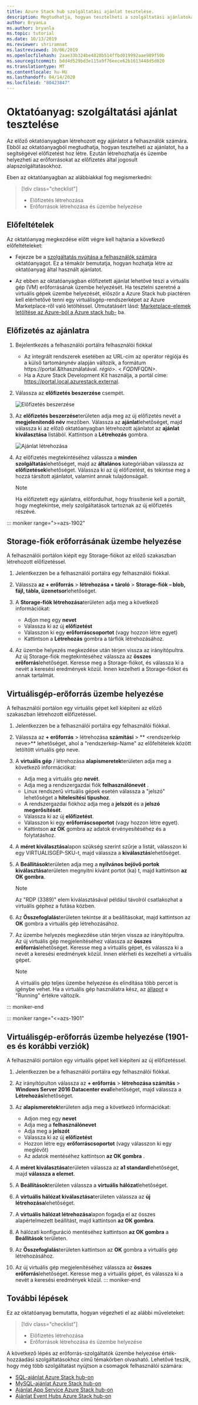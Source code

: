 ```yaml
---
title: Azure Stack hub szolgáltatási ajánlat tesztelése.
description: Megtudhatja, hogyan tesztelheti a szolgáltatási ajánlatokat az előfizetés létrehozásával és az erőforrások üzembe helyezésével.
author: BryanLa
ms.author: bryanla
ms.topic: tutorial
ms.date: 10/13/2019
ms.reviewer: shriramnat
ms.lastreviewed: 10/06/2019
ms.openlocfilehash: 2aae33b324be4828b514ffbd019992aae989f50b
ms.sourcegitcommit: bdd4d529bd3e115a9f76eece62b1613448d5d020
ms.translationtype: MT
ms.contentlocale: hu-HU
ms.lasthandoff: 04/14/2020
ms.locfileid: "80423847"
---
```

# <a name="tutorial-test-a-service-offering"></a>Oktatóanyag: szolgáltatási ajánlat tesztelése

Az előző oktatóanyagban létrehozott egy ajánlatot a felhasználók számára. Ebből az oktatóanyagból megtudhatja, hogyan tesztelheti az ajánlatot, ha a segítségével előfizetést hoz létre. Ezután létrehozhatja és üzembe helyezheti az erőforrásokat az előfizetés által jogosult alapszolgáltatásokhoz.

Eben az oktatóanyagban az alábbiakkal fog megismerkedni:

> [!div class="checklist"]
> * Előfizetés létrehozása
> * Erőforrások létrehozása és üzembe helyezése

## <a name="prerequisites"></a>Előfeltételek

Az oktatóanyag megkezdése előtt végre kell hajtania a következő előfeltételeket:

- Fejezze be a [szolgáltatás nyújtása a felhasználók számára](tutorial-offer-services.md) oktatóanyagot. Ez a témakör bemutatja, hogyan hozhatja létre az oktatóanyag által használt ajánlatot.

- Az ebben az oktatóanyagban előfizetett ajánlat lehetővé teszi a virtuális gép (VM) erőforrásának üzembe helyezését. Ha tesztelni szeretné a virtuális gépek üzembe helyezését, először a Azure Stack hub piactéren kell elérhetővé tenni egy virtuálisgép-rendszerképet az Azure Marketplace-ről való letöltéssel. Útmutatásért lásd: [Marketplace-elemek letöltése az Azure-ból a Azure stack hub-](azure-stack-download-azure-marketplace-item.md) ba. 

## <a name="subscribe-to-the-offer"></a>Előfizetés az ajánlatra

1. Bejelentkezés a felhasználói portálra felhasználói fiókkal 

   - Az integrált rendszerek esetében az URL-cím az operátor régiója és a külső tartománynév alapján változik, a formátum https://portal.&lthasználatával. *régió*&gt;. &lt; *FQDN*FQDN&gt;.
   - Ha a Azure Stack Development Kit használja, a portál címe: https://portal.local.azurestack.external.

1. Válassza az **előfizetés beszerzése** csempét.

   ![Előfizetés beszerzése](media/tutorial-test-offer/1-get-subscription.png)

1. Az **előfizetés beszerzése**területen adja meg az új előfizetés nevét a **megjelenítendő név** mezőben. Válassza az **ajánlat**lehetőséget, majd válassza ki az előző oktatóanyagban létrehozott ajánlatot az **ajánlat kiválasztása** listából. Kattintson a **Létrehozás** gombra.

   ![Ajánlat létrehozása](media/tutorial-test-offer/2-create-subscription.png)

1. Az előfizetés megtekintéséhez válassza a **minden szolgáltatás**lehetőséget, majd az **általános** kategóriában válassza az **előfizetések**lehetőséget. Válassza ki az új előfizetést, és tekintse meg a hozzá társított ajánlatot, valamint annak tulajdonságait.

   >[!NOTE]
   >Ha előfizetett egy ajánlatra, előfordulhat, hogy frissítenie kell a portált, hogy megtekintse, mely szolgáltatások tartoznak az új előfizetés részévé.

::: moniker range=">=azs-1902"
## <a name="deploy-a-storage-account-resource"></a>Storage-fiók erőforrásának üzembe helyezése

A felhasználói portálon kiépít egy Storage-fiókot az előző szakaszban létrehozott előfizetéssel.

1. Jelentkezzen be a felhasználói portálra egy felhasználói fiókkal.

1. Válassza **az + erőforrás** > **létrehozása + tároló** > **Storage-fiók – blob, fájl, tábla, üzenetsor**lehetőséget.

1. A **Storage-fiók létrehozása**területen adja meg a következő információkat:
  
   - Adjon meg egy **nevet**
   - Válassza ki az új **előfizetést**
   - Válasszon ki egy **erőforráscsoportot** (vagy hozzon létre egyet) 
   - Kattintson a **Létrehozás** gombra a tárfiók létrehozásához.

1. Az üzembe helyezés megkezdése után térjen vissza az irányítópultra. Az új Storage-fiók megtekintéséhez válassza az **összes erőforrás**lehetőséget. Keresse meg a Storage-fiókot, és válassza ki a nevét a keresési eredmények közül. Innen kezelheti a Storage-fiókot és annak tartalmát.

## <a name="deploy-a-virtual-machine-resource"></a>Virtuálisgép-erőforrás üzembe helyezése

A felhasználói portálon egy virtuális gépet kell kiépíteni az előző szakaszban létrehozott előfizetéssel.

1. Jelentkezzen be a felhasználói portálra egy felhasználói fiókkal.

1. Válassza az **+ erőforrás** > létrehozása **számítási** > ** \<rendszerkép neve\>** lehetőséget, ahol a "rendszerkép-Name" az előfeltételek között letöltött virtuális gép neve.
1. A **virtuális gép** / létrehozása **alapismeretek**területen adja meg a következő információkat:
  
   - Adja meg a virtuális gép **nevét**.
   - Adja meg a rendszergazdai fiók **felhasználónevét** .
   - Linux rendszerű virtuális gépek esetén válassza a "jelszó" lehetőséget a **hitelesítési típushoz**.
   - A rendszergazdai fiókhoz adja meg a **jelszót** és a **jelszó megerősítését**.
   - Válassza ki az új **előfizetést**.
   - Válasszon ki egy **erőforráscsoportot** (vagy hozzon létre egyet). 
   - Kattintson **az OK** gombra az adatok érvényesítéséhez és a folytatáshoz.

1. A **méret kiválasztása**lapon szükség szerint szűrje a listát, válasszon ki egy VIRTUÁLISGÉP-SKU-t, majd válassza a **kiválasztás**lehetőséget.  
1. A **Beállítások**területen adja meg a **nyilvános bejövő portok kiválasztása**területen megnyitni kívánt portot (ka) t, majd kattintson **az OK gombra**.
   > [!NOTE]
   > Az "RDP (3389)" elem kiválasztásával például távolról csatlakozhat a virtuális géphez a futása közben.
1. Az **Összefoglalás**területen tekintse át a beállításokat, majd kattintson az **OK** gombra a virtuális gép létrehozásához.  
1. Az üzembe helyezés megkezdése után térjen vissza az irányítópultra. Az új virtuális gép megjelenítéséhez válassza az **összes erőforrás**lehetőséget. Keresse meg a virtuális gépet, és válassza ki a nevét a keresési eredmények közül. Innen elérheti és kezelheti a virtuális gépet.
   > [!NOTE]
   > A virtuális gép teljes üzembe helyezése és elindítása több percet is igénybe vehet. Ha a virtuális gép használatra kész, az [állapot](/azure/virtual-machines/windows/states-lifecycle) a "Running" értékre változik.

::: moniker-end

::: moniker range="<=azs-1901"
## <a name="deploy-a-virtual-machine-resource-1901-and-earlier"></a>Virtuálisgép-erőforrás üzembe helyezése (1901-es és korábbi verziók)

A felhasználói portálon egy virtuális gépet kell kiépíteni az új előfizetéssel.

1. Jelentkezzen be a felhasználói portálra egy felhasználói fiókkal.

1. Az irányítópulton válassza az **+ erőforrás** > **létrehozása számítás** > **Windows Server 2016 Datacenter eval**lehetőséget, majd válassza a **Létrehozás**lehetőséget.

1. Az **alapismeretek**területen adja meg a következő információkat:
  
   - Adjon meg egy **nevet**
   - Adja meg a **felhasználónevet**
   - Adja meg a **jelszót**
   - Válassza ki az új **előfizetést**
   - Hozzon létre egy **erőforráscsoportot** (vagy válasszon ki egy meglévőt) 
   - Az adatok mentéséhez kattintson **az OK gombra** .

1. A **méret kiválasztása**területen válassza az **a1 standard**lehetőséget, majd **válassza a elemet**.  
1. A **Beállítások**területen válassza a **virtuális hálózat**lehetőséget.

1. A **virtuális hálózat kiválasztása**területen válassza az **új létrehozása**lehetőséget.

1. A **virtuális hálózat létrehozása**lapon fogadja el az összes alapértelmezett beállítást, majd kattintson **az OK gombra**.

1. A hálózati konfiguráció mentéséhez kattintson **az OK gombra** a **Beállítások** területen.

1. Az **Összefoglalás**területen kattintson az **OK** gombra a virtuális gép létrehozásához.  

1. Az új virtuális gép megjelenítéséhez válassza az **összes erőforrás**lehetőséget. Keresse meg a virtuális gépet, és válassza ki a nevét a keresési eredmények közül.
::: moniker-end

## <a name="next-steps"></a>További lépések

Ez az oktatóanyag bemutatta, hogyan végezheti el az alábbi műveleteket:

> [!div class="checklist"]
> * Előfizetés létrehozása
> * Erőforrások létrehozása és üzembe helyezése 

A következő lépés az erőforrás-szolgáltatók üzembe helyezése érték-hozzáadási szolgáltatásokhoz című témakörben olvasható. Lehetővé teszik, hogy még több szolgáltatást nyújtson a csomagok felhasználói számára:

- [SQL-ajánlat Azure Stack hub-on](azure-stack-sql-resource-provider.md)
- [MySQL-ajánlat Azure Stack hub-on](azure-stack-mysql-resource-provider.md)
- [Ajánlat App Service Azure Stack hub-on](azure-stack-app-service-overview.md)
- [Ajánlat Event Hubs Azure Stack hub-on](event-hubs-rp-overview.md)
